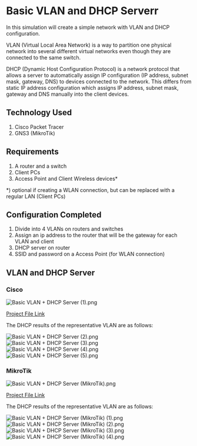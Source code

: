 # Basic VLAN and DHCP Serverr
In this simulation will create a simple network with VLAN and DHCP configuration.

VLAN (Virtual Local Area Network) is a way to partition one physical network into several different virtual networks even though they are connected to the same switch.

DHCP (Dynamic Host Configuration Protocol) is a network protocol that allows a server to automatically assign IP configuration (IP address, subnet mask, gateway, DNS) to devices connected to the network. This differs from static IP address configuration which assigns IP address, subnet mask, gateway and DNS manually into the client devices.

## Technology Used
1. Cisco Packet Tracer
2. GNS3 (MikroTik)

## Requirements
1. A router and a switch
2. Client PCs
3. Access Point and Client Wireless devices*

*) optional if creating a WLAN connection, but can be replaced with a regular LAN (Client PCs)

## Configuration Completed
1. Divide into 4 VLANs on routers and switches
2. Assign an ip address to the router that will be the gateway for each VLAN and client
3. DHCP server on router
4. SSID and password on a Access Point (for WLAN connection)

## VLAN and DHCP Server
### Cisco

![Basic VLAN + DHCP Server (1).png](https://github.com/eightball270/Basic-VLAN-and-DHCP-Server/blob/main/Cisco/Basic%20VLAN%20%2B%20DHCP%20Server%20(1).png)

[Project File Link](https://github.com/eightball270/Basic-VLAN-and-DHCP-Server/blob/main/Cisco/Basic%20VLAN%20%2B%20DHCP%20Server.pkt)

The DHCP results of the representative VLAN are as follows:

![Basic VLAN + DHCP Server (2).png](https://github.com/eightball270/Basic-VLAN-and-DHCP-Server/blob/main/Cisco/Basic%20VLAN%20%2B%20DHCP%20Server%20(2).png) ![Basic VLAN + DHCP Server (3).png](https://github.com/eightball270/Basic-VLAN-and-DHCP-Server/blob/main/Cisco/Basic%20VLAN%20%2B%20DHCP%20Server%20(3).png) ![Basic VLAN + DHCP Server (4).png](https://github.com/eightball270/Basic-VLAN-and-DHCP-Server/blob/main/Cisco/Basic%20VLAN%20%2B%20DHCP%20Server%20(4).png) ![Basic VLAN + DHCP Server (5).png](https://github.com/eightball270/Basic-VLAN-and-DHCP-Server/blob/main/Cisco/Basic%20VLAN%20%2B%20DHCP%20Server%20(5).png)

### MikroTik

![Basic VLAN + DHCP Server (MikroTik).png](https://github.com/eightball270/Basic-VLAN-and-DHCP-Server/blob/main/MikroTik/Basic%20VLAN%20%2B%20DHCP%20Server%20(MikroTik).png)

[Project File Link](https://github.com/eightball270/Basic-VLAN-and-DHCP-Server/blob/main/MikroTik/Basic%20VLAN%20%2B%20DHCP%20Server%20(MikroTik).gns3project.7z)

The DHCP results of the representative VLAN are as follows:

![Basic VLAN + DHCP Server (MikroTik) (1).png](https://github.com/eightball270/Basic-VLAN-and-DHCP-Server/blob/main/MikroTik/Basic%20VLAN%20%2B%20DHCP%20Server%20(MikroTik)%20(1).png) ![Basic VLAN + DHCP Server (MikroTik) (2).png](https://github.com/eightball270/Basic-VLAN-and-DHCP-Server/blob/main/MikroTik/Basic%20VLAN%20%2B%20DHCP%20Server%20(MikroTik)%20(2).png) ![Basic VLAN + DHCP Server (MikroTik) (3).png](https://github.com/eightball270/Basic-VLAN-and-DHCP-Server/blob/main/MikroTik/Basic%20VLAN%20%2B%20DHCP%20Server%20(MikroTik)%20(3).png) ![Basic VLAN + DHCP Server (MikroTik) (4).png](https://github.com/eightball270/Basic-VLAN-and-DHCP-Server/blob/main/MikroTik/Basic%20VLAN%20%2B%20DHCP%20Server%20(MikroTik)%20(4).png)
